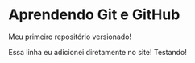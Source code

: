 # Aprendendo Git e GitHub

 Meu primeiro repositório versionado!
 
 Essa linha eu adicionei diretamente no site! Testando!

